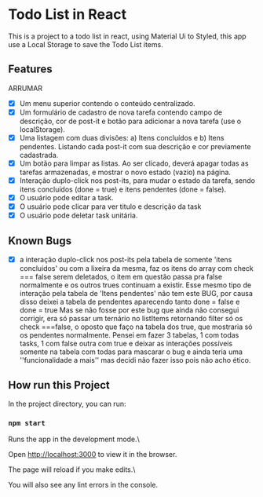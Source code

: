 
  # Todo List in React
This is a project to a todo list in react, using Material Ui to Styled, this app use a Local Storage to save the Todo List items.

## Features 
ARRUMAR
 - [X] Um menu superior contendo o conteúdo centralizado.
 - [X] Um formulário de cadastro de nova tarefa contendo campo de descrição, cor de post-it e botão para adicionar a nova tarefa (use o localStorage).
 - [X] Uma listagem com duas divisões: a) Itens concluídos e b) Itens pendentes. Listando cada post-it com sua descrição e cor previamente cadastrada.
 - [X] Um botão para limpar as listas. Ao ser clicado, deverá apagar todas as tarefas armazenadas, e mostrar o novo estado (vazio) na página.
 - [X] Interação duplo-click nos post-its, para mudar o estado da tarefa, sendo itens concluídos (done = true) e itens pendentes (done = false).
 - [X] O usuário pode editar a task.
 - [X] O usuário pode clicar para ver titulo e descrição da task
 - [X] O usuário pode deletar task unitária.

 ## Known Bugs
 - [X] a interação duplo-click nos post-its pela tabela de somente 'itens concluidos' ou com a lixeira da mesma, faz os itens do array com
  check === false serem deletados, o item em questão passa pra false normalmente e os outros trues continuam a existir.
	Esse mesmo tipo de interação pela tabela de 'Itens pendentes' não tem este BUG, por causa disso deixei a tabela de pendentes aparecendo tanto done = false e done = true
	Mas se não fosse por este bug que  ainda não consegui corrigir, era só passar um ternário no listItems retornando filter só os check ===false, o oposto que faço na tabela dos true,
	que mostraria só os pendentes normalmente.
	Pensei em fazer 3 tabelas, 1 com todas tasks, 1 com false outra com true e deixar as interações possíveis somente na tabela com todas para mascarar o bug e ainda teria
	uma ''funcionalidade a mais'' mas decidi não fazer isso pois não acho ético.

## How run this Project
  
In the project directory, you can run:
  
### `npm start`

Runs the app in the development mode.\

Open [http://localhost:3000](http://localhost:3000) to view it in the browser.

The page will reload if you make edits.\

You will also see any lint errors in the console.


